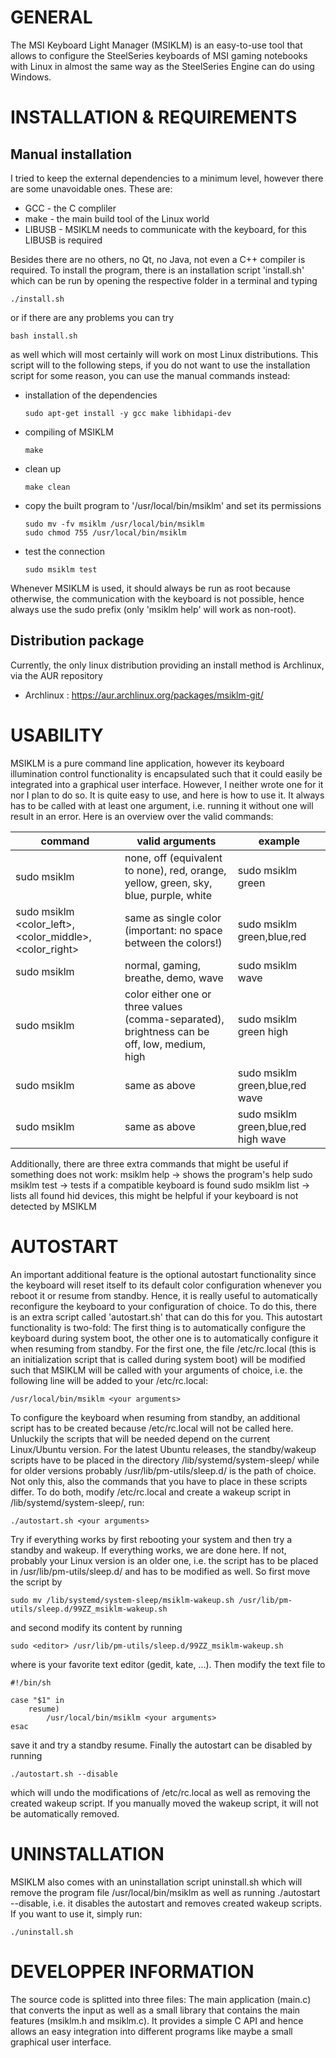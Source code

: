 # GENERAL

The MSI Keyboard Light Manager (MSIKLM) is an easy-to-use tool that allows to configure the
SteelSeries keyboards of MSI gaming notebooks with Linux in almost the same way as the
SteelSeries Engine can do using Windows.


# INSTALLATION & REQUIREMENTS
## Manual installation

I tried to keep the external dependencies to a minimum level, however there are some unavoidable
ones. These are:

 * GCC     - the C compliler
 * make    - the main build tool of the Linux world
 * LIBUSB  - MSIKLM needs to communicate with the keyboard, for this LIBUSB is required

Besides there are no others, no Qt, no Java, not even a C++ compiler is required. To install the
program, there is an installation script 'install.sh' which can be run by opening the respective
folder in a terminal and typing

    ./install.sh

or if there are any problems you can try

    bash install.sh

as well which will most certainly will work on most Linux distributions. This script will to the
following steps, if you do not want to use the installation script for some reason, you can use
the manual commands instead:

 * installation of the dependencies
   ```
   sudo apt-get install -y gcc make libhidapi-dev
   ```

 * compiling of MSIKLM
   ```
   make
   ```

 * clean up
   ```
   make clean
   ```

 * copy the built program to '/usr/local/bin/msiklm' and set its permissions
   ```
   sudo mv -fv msiklm /usr/local/bin/msiklm
   sudo chmod 755 /usr/local/bin/msiklm
   ```

 * test the connection
   ```
   sudo msiklm test
   ```

Whenever MSIKLM is used, it should always be run as root because otherwise, the communication with
the keyboard is not possible, hence always use the sudo prefix (only 'msiklm help' will work as
non-root).

## Distribution package

Currently, the only linux distribution providing an install method is Archlinux, via the AUR repository

 * Archlinux : https://aur.archlinux.org/packages/msiklm-git/


# USABILITY

MSIKLM is a pure command line application, however its keyboard illumination control functionality
is encapsulated such that it could easily be integrated into a graphical user interface. However,
I neither wrote one for it nor I plan to do so. It is quite easy to use, and here is how to use
it. It always has to be called with at least one argument, i.e. running it without one will result
in an error. Here is an overview over the valid commands:

|command                                               | valid arguments                                                                              | example                              |
|------------------------------------------------------|----------------------------------------------------------------------------------------------|--------------------------------------|
|sudo msiklm <color>                                   | none, off (equivalent to none), red, orange, yellow, green, sky, blue, purple, white         | sudo msiklm green                    |
|sudo msiklm <color_left>,<color_middle>,<color_right> | same as single color (important: no space between the colors!)                               | sudo msiklm green,blue,red           |
|sudo msiklm <mode>                                    | normal, gaming, breathe, demo, wave                                                          | sudo msiklm wave                     |
|sudo msiklm <color> <brightness>                      | color either one or three values (comma-separated), brightness can be off, low, medium, high | sudo msiklm green high               |
|sudo msiklm <color> <mode>                            | same as above                                                                                | sudo msiklm green,blue,red wave      |
|sudo msiklm <color> <brightness> <mode>               | same as above                                                                                | sudo msiklm green,blue,red high wave |

Additionally, there are three extra commands that might be useful if something does not work:
    msiklm help         -> shows the program's help
    sudo msiklm test    -> tests if a compatible keyboard is found
    sudo msiklm list    -> lists all found hid devices, this might be helpful if your keyboard is not detected by MSIKLM


# AUTOSTART

An important additional feature is the optional autostart functionality since the keyboard will
reset itself to its default color configuration whenever you reboot it or resume from standby.
Hence, it is really useful to automatically reconfigure the keyboard to your configuration of
choice. To do this, there is an extra script called 'autostart.sh' that can do this for you. This
autostart functionality is two-fold: The first thing is to automatically configure the keyboard
during system boot, the other one is to automatically configure it when resuming from standby.
For the first one, the file /etc/rc.local (this is an initialization script that is called during
system boot) will be modified such that MSIKLM will be called with your arguments of choice, i.e.
the following line will be added to your /etc/rc.local:

    /usr/local/bin/msiklm <your arguments>

To configure the keyboard when resuming from standby, an additional script has to be created
because /etc/rc.local will not be called here. Unluckily the scripts that will be needed depend on
the current Linux/Ubuntu version. For the latest Ubuntu releases, the standby/wakeup scripts have
to be placed in the directory /lib/systemd/system-sleep/ while for older versions probably
/usr/lib/pm-utils/sleep.d/ is the path of choice. Not only this, also the commands that you have
to place in these scripts differ. To do both, modify /etc/rc.local and create a wakeup script in
/lib/systemd/system-sleep/, run:

    ./autostart.sh <your arguments>

Try if everything works by first rebooting your system and then try a standby and wakeup. If
everything works, we are done here. If not, probably your Linux version is an older one, i.e. the
script has to be placed in /usr/lib/pm-utils/sleep.d/ and has to be modified as well. So first
move the script by

    sudo mv /lib/systemd/system-sleep/msiklm-wakeup.sh /usr/lib/pm-utils/sleep.d/99ZZ_msiklm-wakeup.sh

and second modify its content by running

    sudo <editor> /usr/lib/pm-utils/sleep.d/99ZZ_msiklm-wakeup.sh

where <editor> is your favorite text editor (gedit, kate, ...). Then modify the text file to

    #!/bin/sh

    case "$1" in
        resume)
            /usr/local/bin/msiklm <your arguments>
    esac

save it and try a standby resume. Finally the autostart can be disabled by running

    ./autostart.sh --disable

which will undo the modifications of /etc/rc.local as well as removing the created wakeup script.
If you manually moved the wakeup script, it will not be automatically removed.


# UNINSTALLATION

MSIKLM also comes with an uninstallation script uninstall.sh which will remove the program file
/usr/local/bin/msiklm as well as running ./autostart --disable, i.e. it disables the autostart and
removes created wakeup scripts. If you want to use it, simply run:

    ./uninstall.sh


# DEVELOPPER INFORMATION

The source code is splitted into three files: The main application (main.c) that converts the
input as well as a small library that contains the main features (msiklm.h and msiklm.c). It
provides a simple C API and hence allows an easy integration into different programs like maybe
a small graphical user interface.
